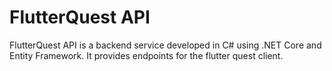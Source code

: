 # FlutterQuest API

FlutterQuest API is a backend service developed in C# using .NET Core and Entity Framework. It provides endpoints for the flutter quest client.
